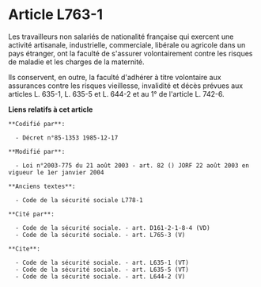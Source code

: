 # Article L763-1

Les travailleurs non salariés de nationalité française qui exercent une activité artisanale, industrielle, commerciale,
libérale ou agricole dans un pays étranger, ont la faculté de s'assurer volontairement contre les risques de maladie et les
charges de la maternité. 

Ils conservent, en outre, la faculté d'adhérer à titre volontaire aux assurances contre les risques vieillesse, invalidité et
décès prévues aux articles L. 635-1, L. 635-5 et L. 644-2 et au 1° de l'article L. 742-6.

**Liens relatifs à cet article**

	**Codifié par**:

	  - Décret n°85-1353 1985-12-17

	**Modifié par**:

	  - Loi n°2003-775 du 21 août 2003 - art. 82 () JORF 22 août 2003 en vigueur le 1er janvier 2004

	**Anciens textes**:

	  - Code de la sécurité sociale L778-1

	**Cité par**:

	  - Code de la sécurité sociale. - art. D161-2-1-8-4 (VD)
	  - Code de la sécurité sociale. - art. L765-3 (V)

	**Cite**:

	  - Code de la sécurité sociale. - art. L635-1 (VT)
	  - Code de la sécurité sociale. - art. L635-5 (VT)
	  - Code de la sécurité sociale. - art. L644-2 (V)
